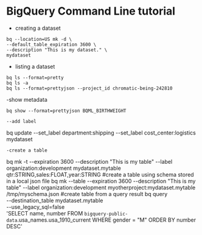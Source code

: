# BigQuery Command Line tutorial
- creating a dataset
```
bq --location=US mk -d \
--default_table_expiration 3600 \
--description "This is my dataset." \
mydataset
```
- listing a dataset
```
bq ls --format=pretty
bq ls -a
bq ls --format=prettyjson --project_id chromatic-being-242810
```
-show metadata
```
bq show --format=prettyjson BQML_BIRTHWEIGHT

--add label
```
bq update --set_label department:shipping --set_label cost_center:logistics mydataset
```
-create a table
```
bq mk -t --expiration 3600 --description "This is my table" --label organization:development mydataset.mytable qtr:STRING,sales:FLOAT,year:STRING
#create a table using schema stored in a local json file
bq mk --table --expiration 3600 --description "This is my table" --label organization:development myotherproject:mydataset.mytable /tmp/myschema.json
#create table from a query result
bq query \
--destination_table mydataset.mytable \
--use_legacy_sql=false \
'SELECT
  name,
  number
FROM
  `bigquery-public-data`.usa_names.usa_1910_current
WHERE
  gender = "M"
ORDER BY
  number DESC'
  ```
  
